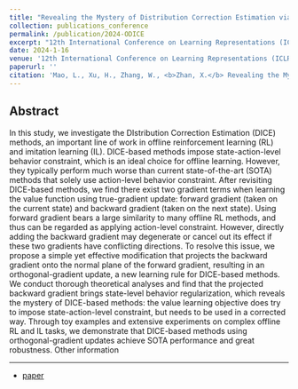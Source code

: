 ```yaml
---
title: "Revealing the Mystery of Distribution Correction Estimation via Orthogonal-gradient Update"
collection: publications_conference
permalink: /publication/2024-ODICE
excerpt: "12th International Conference on Learning Representations (ICLR 2024)."
date: 2024-1-16
venue: '12th International Conference on Learning Representations (ICLR 2024).'
paperurl: ''
citation: 'Mao, L., Xu, H., Zhang, W., <b>Zhan, X.</b> Revealing the Mystery of Distribution Correction Estimation via Orthogonal-gradient Update. In <i>12th International Conference on Learning Representations (ICLR 2024)<b>(spotlight)</b></i>.'
---
```


Abstract
---

In this study, we investigate the DIstribution Correction Estimation (DICE) methods, an important line of work in offline reinforcement learning (RL) and imitation learning (IL). DICE-based methods impose state-action-level behavior constraint, which is an ideal choice for offline learning. However, they typically perform much worse than current state-of-the-art (SOTA) methods that solely use action-level behavior constraint. After revisiting DICE-based methods, we find there exist two gradient terms when learning the value function using true-gradient update: forward gradient (taken on the current state) and backward gradient (taken on the next state). Using forward gradient bears a large similarity to many offline RL methods, and thus can be regarded as applying action-level constraint. However, directly adding the backward gradient may degenerate or cancel out its effect if these two gradients have conflicting directions. To resolve this issue, we propose a simple yet effective modification that projects the backward gradient onto the normal plane of the forward gradient, resulting in an orthogonal-gradient update, a new learning rule for DICE-based methods. We conduct thorough theoretical analyses and find that the projected backward gradient brings state-level behavior regularization, which reveals the mystery of DICE-based methods: the value learning objective does try to impose state-action-level constraint, but needs to be used in a corrected way. Through toy examples and extensive experiments on complex offline RL and IL tasks, we demonstrate that DICE-based methods using orthogonal-gradient updates achieve SOTA performance and great robustness.
Other information

---
* [paper](https://openreview.net/forum?id=L8UNn7Llt4)